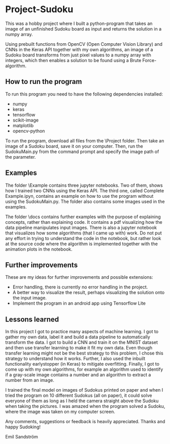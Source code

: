 # Project-Sudoku
This was a hobby project where I built a python-program that takes an image of an unfinished Sudoku board as input and returns the solution in a numpy array.

Using prebuilt functions from OpenCV (Open Computer Vision Library) and CNNs in the Keras API together with my own algorithms, an image of a Sudoku board transforms from just pixel values to a numpy array with integers, which then enables a solution to be found using a Brute Force-algorithm.
## How to run the program
To run this program you need to have the following dependencies installed:
- numpy
- keras
- tensorflow
- scikit-image
- matplotlib
- opencv-python

To run the program, download all files from the \Project folder. Then take an image of a Sudoku board, save it on your computer. Then, run the SudokuMain.py from the command prompt and specify the image path of the parameter.

## Examples
The folder \Example contains three jupyter notebooks. Two of them, shows how I trained two CNNs using the Keras API. The third one, called Complete Example.ipyn, contains an example on how to use the program without using the SudokuMain.py. The folder also contains some images used in the examples.

The folder \docs contains further examples with the purpose of explaining concepts, rather than explaining code. It contains a pdf visualizing how the data pipeline manipulates input images. There is also a jupyter notebook that visualizes how some algorithms (that I came up with) work. Do not put any effort in trying to understand the code in the notebook, but rather look at the source code where the algorithm is implemented together with the animation plots in the notebook. 

## Further improvements
These are my ideas for further improvements and possible extensions:
- Error handling, there is currently no error handling in the project.
- A better way to visualize the result, perhaps visualizing the solution onto the input image.
- Implement the program in an android app using Tensorflow Lite

## Lessons learned
In this project I got to practice many aspects of machine learning. I got to gather my own data, label it and build a data pipeline to automatically transform the data. I got to build a CNN and train it on the MNIST dataset and then use transfer learning to make it fit my own data. Even though transfer learning might not be the best strategy to this problem, I chose this strategy to understand how it works. Further, I also used the inbuilt functionality earlystopper (in Keras) to mitigate overfitting. Finally, I got to come up with my own algorithms, for example an algorithm used to identify if a gray-scale image contains a number and an algorithm to extract a number from an image.

I trained the final model on images of Sudokus printed on paper and when I tried the program on 10 different Sudokus (all on paper), it could solve everyone of them as long as I held the camera straight above the Sudoku when taking the pictures. I was amazed when the program solved a Sudoku, where the image was taken on my computer screen.

Any comments, suggestions or feedback is heavily appreciated. Thanks and happy Sudoking!

Emil Sandström
